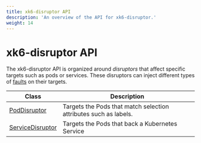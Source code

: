 ```yaml
---
title: xk6-disruptor API
description: 'An overview of the API for xk6-disruptor.'
weight: 14
---
```


# xk6-disruptor API

The xk6-disruptor API is organized around _disruptors_ that affect specific targets such as pods or services. These disruptors can inject different types of [faults](https://grafana.com/docs/k6/<K6_VERSION>/javascript-api/xk6-disruptor/faults) on their targets.

| Class                                                                                                      | Description                                                      |
| ---------------------------------------------------------------------------------------------------------- | ---------------------------------------------------------------- |
| [PodDisruptor](https://grafana.com/docs/k6/<K6_VERSION>/javascript-api/xk6-disruptor/poddisruptor)         | Targets the Pods that match selection attributes such as labels. |
| [ServiceDisruptor](https://grafana.com/docs/k6/<K6_VERSION>/javascript-api/xk6-disruptor/servicedisruptor) | Targets the Pods that back a Kubernetes Service                  |
